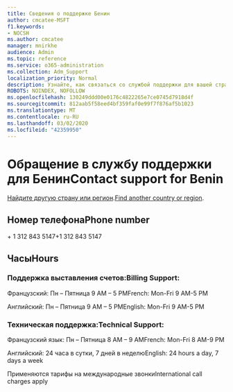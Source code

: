 ```yaml
---
title: Сведения о поддержке Бенин
author: cmcatee-MSFT
f1.keywords:
- NOCSH
ms.author: cmcatee
manager: mnirkhe
audience: Admin
ms.topic: reference
ms.service: o365-administration
ms.collection: Adm_Support
localization_priority: Normal
description: Узнайте, как связаться со службой поддержки для вашей страны или региона.
ROBOTS: NOINDEX, NOFOLLOW
ms.openlocfilehash: 130249ddd00e0176c4822265e7ce0745d7918d4f
ms.sourcegitcommit: 812aab5f58eed4bf359faf0e99f7f876af5b1023
ms.translationtype: MT
ms.contentlocale: ru-RU
ms.lasthandoff: 03/02/2020
ms.locfileid: "42359950"
---
```

# <a name="contact-support-for-benin"></a><span data-ttu-id="e3edf-103">Обращение в службу поддержки для Бенин</span><span class="sxs-lookup"><span data-stu-id="e3edf-103">Contact support for Benin</span></span>

<span data-ttu-id="e3edf-104">[Найдите другую страну или регион](../contact-support-for-business-products.md).</span><span class="sxs-lookup"><span data-stu-id="e3edf-104">[Find another country or region](../contact-support-for-business-products.md).</span></span>

## <a name="phone-number"></a><span data-ttu-id="e3edf-105">Номер телефона</span><span class="sxs-lookup"><span data-stu-id="e3edf-105">Phone number</span></span>
<span data-ttu-id="e3edf-106">+ 1 312 843 5147</span><span class="sxs-lookup"><span data-stu-id="e3edf-106">+1 312 843 5147</span></span>

## <a name="hours"></a><span data-ttu-id="e3edf-107">Часы</span><span class="sxs-lookup"><span data-stu-id="e3edf-107">Hours</span></span>
### <a name="billing-support"></a><span data-ttu-id="e3edf-108">Поддержка выставления счетов:</span><span class="sxs-lookup"><span data-stu-id="e3edf-108">Billing Support:</span></span>

<span data-ttu-id="e3edf-109">Французский: Пн – Пятница 9 AM – 5 PM</span><span class="sxs-lookup"><span data-stu-id="e3edf-109">French: Mon-Fri 9 AM-5 PM</span></span>

<span data-ttu-id="e3edf-110">Английский: Пн – Пятница 9 AM – 5 PM</span><span class="sxs-lookup"><span data-stu-id="e3edf-110">English: Mon-Fri 9 AM-5 PM</span></span>

### <a name="technical-support"></a><span data-ttu-id="e3edf-111">Техническая поддержка:</span><span class="sxs-lookup"><span data-stu-id="e3edf-111">Technical Support:</span></span>

<span data-ttu-id="e3edf-112">Французский язык: Пн – Пятница 8 AM – 9 AM</span><span class="sxs-lookup"><span data-stu-id="e3edf-112">French: Mon-Fri 8 AM-9 PM</span></span>

<span data-ttu-id="e3edf-113">Английский: 24 часа в сутки, 7 дней в неделю</span><span class="sxs-lookup"><span data-stu-id="e3edf-113">English: 24 hours a day, 7 days a week</span></span>

<span data-ttu-id="e3edf-114">Применяются тарифы на международные звонки</span><span class="sxs-lookup"><span data-stu-id="e3edf-114">International call charges apply</span></span>

